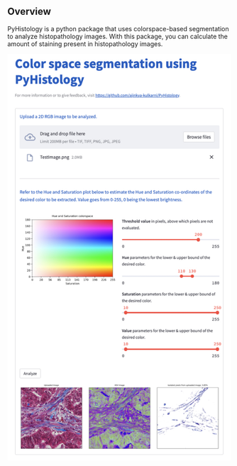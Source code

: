 ## Overview

PyHistology is a python package that uses colorspace-based segmentation to analyze histopathology images. With this package, you can calculate the amount of staining present in histopathology images.

![alt text](https://github.com/ajinkya-kulkarni/PyHistology/blob/main/StreamlitApp.jpg)